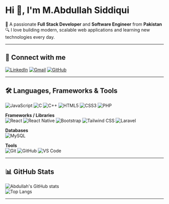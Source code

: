 # Hi 👋, I'm M.Abdullah Siddiqui

🎯 A passionate **Full Stack Developer** and **Software Engineer** from **Pakistan**  
🔍 I love building modern, scalable web applications and learning new technologies every day.

---

## 🔗 Connect with me
[![LinkedIn](https://img.shields.io/badge/LinkedIn-blue?style=for-the-badge&logo=linkedin&logoColor=white)](https://linkedin.com/in/muhammad-abdullah-siddiqui-587877280/)
[![Gmail](https://img.shields.io/badge/Gmail-D14836?style=for-the-badge&logo=gmail&logoColor=white)](mailto:abdullahsidzz333@gmail.com)
[![GitHub](https://img.shields.io/badge/GitHub-181717?style=for-the-badge&logo=github&logoColor=white)](https://github.com/Abdullah786Siddiqui)

---

## 🛠️ Languages, Frameworks & Tools

![JavaScript](https://img.shields.io/badge/-JavaScript-black?style=flat-square&logo=javascript)
![C](https://img.shields.io/badge/-C-00599C?style=flat-square&logo=c)
![C++](https://img.shields.io/badge/-C++-00599C?style=flat-square&logo=c%2B%2B)
![HTML5](https://img.shields.io/badge/-HTML5-E34F26?style=flat-square&logo=html5)
![CSS3](https://img.shields.io/badge/-CSS3-1572B6?style=flat-square&logo=css3)
![PHP](https://img.shields.io/badge/-PHP-777BB4?style=flat-square&logo=php)


**Frameworks / Libraries**  
![React](https://img.shields.io/badge/-React-61DAFB?style=flat-square&logo=react)
![React Native](https://img.shields.io/badge/-React%20Native-61DAFB?style=flat-square&logo=react)
![Bootstrap](https://img.shields.io/badge/-Bootstrap-563D7C?style=flat-square&logo=bootstrap)
![Tailwind CSS](https://img.shields.io/badge/-Tailwind%20CSS-06B6D4?style=flat-square&logo=tailwind-css)
![Laravel](https://img.shields.io/badge/-Laravel-FF2D20?style=flat-square&logo=laravel)


**Databases**  
![MySQL](https://img.shields.io/badge/-MySQL-4479A1?style=flat-square&logo=mysql)


**Tools**  
![Git](https://img.shields.io/badge/-Git-F05032?style=flat-square&logo=git)
![GitHub](https://img.shields.io/badge/-GitHub-181717?style=flat-square&logo=github)
![VS Code](https://img.shields.io/badge/-VSCode-007ACC?style=flat-square&logo=visual-studio-code)

---
## 📊 GitHub Stats

![Abdullah's GitHub stats](https://github-readme-stats.vercel.app/api?username=Abdullah786Siddiqui&show_icons=true&theme=tokyonight)  
![Top Langs](https://github-readme-stats.vercel.app/api/top-langs/?username=Abdullah786Siddiqui&layout=compact&theme=tokyonight)

---
